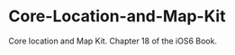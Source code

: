 Core-Location-and-Map-Kit
=========================

Core location and Map Kit. Chapter 18 of the iOS6 Book.
